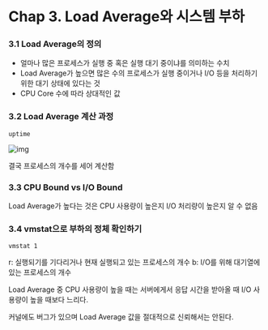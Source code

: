 # Chap 3. Load Average와 시스템 부하

### 3.1 Load Average의 정의

- 얼마나 많은 프로세스가 실행 중 혹은 실행 대기 중이냐를 의미하는 수치
- Load Average가 높으면 많은 수의 프로세스가 실행 중이거나 I/O 등을 처리하기 위한 대기 상태에 있다는 것
- CPU Core 수에 따라 상대적인 값

### 3.2 Load Average 계산 과정

```Shell
uptime
```

![img](https://github.com/user-attachments/assets/942a6bd6-d192-457a-aaee-3da6f18d2d6a)

결국 프로세스의 개수를 세어 계산함

### 3.3 CPU Bound vs I/O Bound

Load Average가 높다는 것은 CPU 사용량이 높은지 I/O 처리량이 높은지 알 수 없음

### 3.4 vmstat으로 부하의 정체 확인하기

```Shell
vmstat 1
```

r: 실행되기를 기다리거나 현재 실행되고 있는 프로세스의 개수
b: I/O를 위해 대기열에 있는 프로세스의 개수

Load Average 중 CPU 사용량이 높을 때는 서버에게서 응답 시간을 받아올 때 I/O 사용량이 높을 때보다 느리다.

커널에도 버그가 있으며 Load Average 값을 절대적으로 신뢰해서는 안된다.